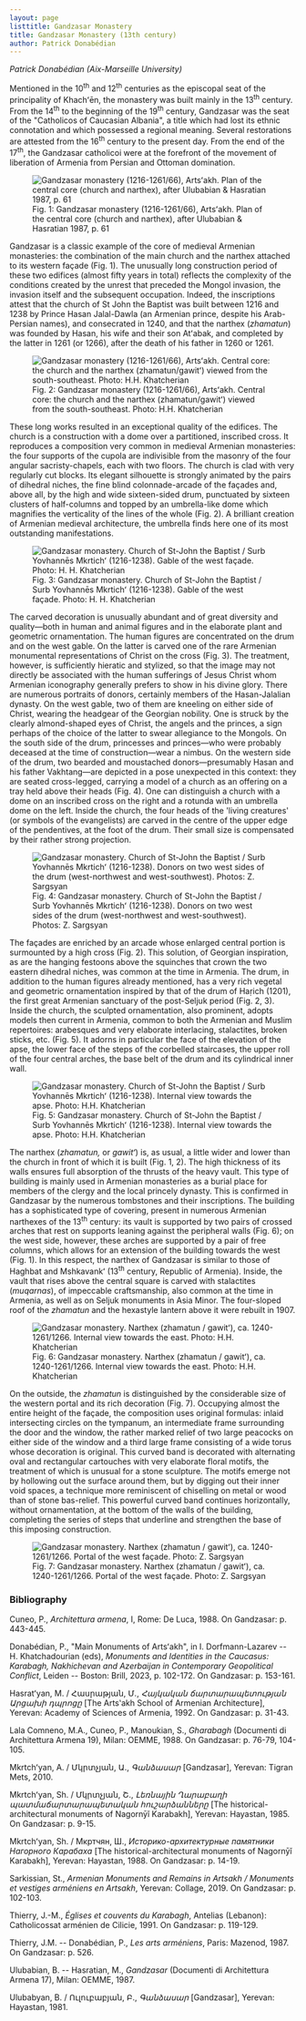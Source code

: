 ```yaml
---
layout: page
listtitle: Gandzasar Monastery
title: Gandzasar Monastery (13th century)
author: Patrick Donabédian
---
```

*Patrick Donabédian (Aix-Marseille University)*

Mentioned in the 10<sup>th</sup> and 12<sup>th</sup> centuries as the episcopal seat of
the principality of Khachʻēn, the monastery was built mainly in the
13<sup>th</sup> century. From the 14<sup>th</sup> to the beginning of the 19<sup>th</sup> century,
Gandzasar was the seat of the "Catholicos of Caucasian Albania", a title
which had lost its ethnic connotation and which possessed a regional
meaning. Several restorations are attested from the 16<sup>th</sup> century to
the present day. From the end of the 17<sup>th</sup>, the Gandzasar catholicoi
were at the forefront of the movement of liberation of Armenia from
Persian and Ottoman domination.

<figure>
  <img src="/public/gandzasar1.jpg" alt="Gandzasar monastery (1216-1261/66), Artsʻakh. Plan of the central core (church and narthex), after Ulubabian & Hasratian 1987, p. 61">
  <figcaption>Fig. 1: Gandzasar monastery (1216-1261/66), Artsʻakh. Plan of the central core (church and narthex), after Ulubabian & Hasratian 1987, p. 61</figcaption>
</figure>

Gandzasar is a classic example of the core of medieval Armenian
monasteries: the combination of the main church and the narthex attached
to its western façade (Fig. 1). The unusually long construction
period of these two edifices (almost fifty years in total) reflects the
complexity of the conditions created by the unrest that preceded the
Mongol invasion, the invasion itself and the subsequent occupation.
Indeed, the inscriptions attest that the church of St John the Baptist
was built between 1216 and 1238 by Prince Hasan Jalal-Dawla (an Armenian
prince, despite his Arab-Persian names), and consecrated in 1240, and
that the narthex (*zhamatun*) was founded by Hasan, his wife and their
son Atʻabak, and completed by the latter in 1261 (or 1266), after the
death of his father in 1260 or 1261.

<figure>
  <img src="/public/gandzasar2.jpg" alt="Gandzasar monastery (1216-1261/66), Artsʻakh. Central core: the church and the narthex (zhamatun/gawitʻ) viewed from the south-southeast. Photo: H.H. Khatcherian">
  <figcaption>Fig. 2: Gandzasar monastery (1216-1261/66), Artsʻakh. Central core: the church and the narthex (zhamatun/gawitʻ) viewed from the south-southeast. Photo: H.H. Khatcherian</figcaption>
</figure>

These long works resulted in an exceptional quality of the edifices. The
church is a construction with a dome over a partitioned, inscribed
cross. It reproduces a composition very common in medieval Armenian
monasteries: the four supports of the cupola are indivisible from the
masonry of the four angular sacristy-chapels, each with two floors. The
church is clad with very regularly cut blocks. Its elegant silhouette is
strongly animated by the pairs of dihedral niches, the fine blind
colonnade-arcade of the façades and, above all, by the high and wide
sixteen-sided drum, punctuated by sixteen clusters of half-columns and
topped by an umbrella-like dome which magnifies the verticality of the
lines of the whole (Fig. 2). A brilliant creation of Armenian
medieval architecture, the umbrella finds here one of its most
outstanding manifestations.

<figure>
  <img src="/public/gandzasar3.jpg" alt="Gandzasar monastery. Church of St-John the Baptist / Surb Yovhannēs Mkrtichʻ (1216-1238). Gable of the west façade. Photo: H. H. Khatcherian">
  <figcaption>Fig. 3: Gandzasar monastery. Church of St-John the Baptist / Surb Yovhannēs Mkrtichʻ (1216-1238). Gable of the west façade. Photo: H. H. Khatcherian</figcaption>
</figure>

The carved decoration is unusually abundant and of great diversity and
quality—both in human and animal figures and in the elaborate plant
and geometric ornamentation. The human figures are concentrated on the
drum and on the west gable. On the latter is carved one of the rare
Armenian monumental representations of Christ on the cross (Fig. 3). The treatment, however, is sufficiently hieratic and
stylized, so that the image may not directly be associated with the
human sufferings of Jesus Christ whom Armenian iconography generally
prefers to show in his divine glory. There are numerous portraits of
donors, certainly members of the Hasan-Jalalian dynasty. On the west
gable, two of them are kneeling on either side of Christ, wearing the
headgear of the Georgian nobility. One is struck by the clearly
almond-shaped eyes of Christ, the angels and the princes, a sign perhaps
of the choice of the latter to swear allegiance to the Mongols. On the
south side of the drum, princesses and princes—who were probably
deceased at the time of construction—wear a nimbus. On the western
side of the drum, two bearded and moustached donors—presumably Hasan
and his father Vakhtang—are depicted in a pose unexpected in this
context: they are seated cross-legged, carrying a model of a church as
an offering on a tray held above their heads (Fig. 4). One can
distinguish a church with a dome on an inscribed cross on the right and
a rotunda with an umbrella dome on the left. Inside the church, the four
heads of the 'living creatures' (or symbols of the evangelists) are
carved in the centre of the upper edge of the pendentives, at the foot
of the drum. Their small size is compensated by their rather strong
projection.

<figure>
  <img src="/public/gandzasar4.jpg" alt="Gandzasar monastery. Church of St-John the Baptist / Surb Yovhannēs Mkrtichʻ (1216-1238). Donors on two west sides of the drum (west-northwest and west-southwest). Photos: Z. Sargsyan">
  <figcaption>Fig. 4: Gandzasar monastery. Church of St-John the Baptist / Surb Yovhannēs Mkrtichʻ (1216-1238). Donors on two west sides of the drum (west-northwest and west-southwest). Photos: Z. Sargsyan</figcaption>
</figure>

The façades are enriched by an arcade whose enlarged central portion is
surmounted by a high cross (Fig. 2). This solution, of Georgian
inspiration, as are the hanging festoons above the squinches that crown
the two eastern dihedral niches, was common at the time in Armenia. The
drum, in addition to the human figures already mentioned, has a very
rich vegetal and geometric ornamentation inspired by that of the drum of
Haṛich (1201), the first great Armenian sanctuary of the post-Seljuk
period (Fig. 2, 3). Inside the church, the sculpted
ornamentation, also prominent, adopts models then current in Armenia,
common to both the Armenian and Muslim repertoires: arabesques and very
elaborate interlacing, stalactites, broken sticks, etc. (Fig. 5). It adorns in particular the face of the elevation of the
apse, the lower face of the steps of the corbelled staircases, the upper
roll of the four central arches, the base belt of the drum and its
cylindrical inner wall.

<figure>
  <img src="/public/gandzasar5.jpg" alt="Gandzasar monastery. Church of St-John the Baptist / Surb Yovhannēs Mkrtichʻ (1216-1238). Internal view towards the apse. Photo: H.H. Khatcherian">
  <figcaption>Fig. 5: Gandzasar monastery. Church of St-John the Baptist / Surb Yovhannēs Mkrtichʻ (1216-1238). Internal view towards the apse. Photo: H.H. Khatcherian</figcaption>
</figure>

The narthex (*zhamatun,* or *gawitʻ*) is, as usual, a little wider and
lower than the church in front of which it is built (Fig. 1, 2). The high thickness of its walls ensures full absorption of
the thrusts of the heavy vault. This type of building is mainly used in
Armenian monasteries as a burial place for members of the clergy and the
local princely dynasty. This is confirmed in Gandzasar by the numerous
tombstones and their inscriptions. The building has a sophisticated type
of covering, present in numerous Armenian narthexes of the 13<sup>th</sup>
century: its vault is supported by two pairs of crossed arches that rest
on supports leaning against the peripheral walls (Fig. 6); on
the west side, however, these arches are supported by a pair of free
columns, which allows for an extension of the building towards the west
(Fig. 1). In this respect, the narthex of Gandzasar is similar
to those of Haghbat and Mshkavankʻ (13<sup>th</sup> century, Republic of
Armenia). Inside, the vault that rises above the central square is
carved with stalactites (*muqarnas*), of impeccable craftsmanship, also
common at the time in Armenia, as well as on Seljuk monuments in Asia
Minor. The four-sloped roof of the *zhamatun* and the hexastyle lantern
above it were rebuilt in 1907.

<figure>
  <img src="/public/gandzasar6.jpg" alt="Gandzasar monastery. Narthex (zhamatun / gawitʻ), ca. 1240-1261/1266. Internal view towards the east. Photo: H.H. Khatcherian">
  <figcaption>Fig. 6: Gandzasar monastery. Narthex (zhamatun / gawitʻ), ca. 1240-1261/1266. Internal view towards the east. Photo: H.H. Khatcherian</figcaption>
</figure>

On the outside, the *zhamatun* is distinguished by the considerable size
of the western portal and its rich decoration (Fig. 7).
Occupying almost the entire height of the façade, the composition uses
original formulas: inlaid intersecting circles on the tympanum, an
intermediate frame surrounding the door and the window, the rather
marked relief of two large peacocks on either side of the window and a
third large frame consisting of a wide torus whose decoration is
original. This curved band is decorated with alternating oval and
rectangular cartouches with very elaborate floral motifs, the treatment
of which is unusual for a stone sculpture. The motifs emerge not by
hollowing out the surface around them, but by digging out their inner
void spaces, a technique more reminiscent of chiselling on metal or wood
than of stone bas-relief. This powerful curved band continues
horizontally, without ornamentation, at the bottom of the walls of the
building, completing the series of steps that underline and strengthen
the base of this imposing construction.

<figure>
  <img src="/public/gandzasar7.jpg" alt="Gandzasar monastery. Narthex (zhamatun / gawitʻ), ca. 1240-1261/1266. Portal of the west façade. Photo: Z. Sargsyan">
  <figcaption>Fig. 7: Gandzasar monastery. Narthex (zhamatun / gawitʻ), ca. 1240-1261/1266. Portal of the west façade. Photo: Z. Sargsyan</figcaption>
</figure>

### Bibliography

Cuneo, P., *Architettura armena*, I, Rome: De Luca, 1988. On Gandzasar:
p. 443-445.

Donabédian, P., "Main Monuments of Artsʻakh", in I. Dorfmann-Lazarev --
H. Khatchadourian (eds), *Monuments and Identities in the Caucasus: Karabagh,
Nakhichevan and Azerbaijan in Contemporary Geopolitical Conflict*,
Leiden -- Boston: Brill, 2023, p. 102-172. On Gandzasar: p. 153-161.

Hasratʻyan, M. / Հասրաթյան, Մ., *Հայկական ճարտարապետության Արցախի
դպրոցը* \[The Artsʽakh School of Armenian Architecture\], Yerevan:
Academy of Sciences of Armenia, 1992. On Gandzasar: p. 31-43.

Lala Comneno, M.A., Cuneo, P., Manoukian, S., *Gharabagh* (Documenti di
Architettura Armena 19), Milan: OEMME, 1988. On Gandzasar: p. 76-79,
104-105.

Mkrtchʻyan, A. / Մկրտչյան, Ա., *Գանձասար* \[Gandzasar\], Yerevan: Tigran
Mets, 2010.

Mkrtchʻyan, Sh. / Մկրտչյան, Շ., *Լեռնային Ղարաբաղի պատմաճարտարապետական
հուշարձանները* \[The historical-architectural monuments of Nagornȳĭ
Karabakh\], Yerevan: Hayastan, 1985. On Gandzasar: p. 9-15.

Mkrtchʻyan, Sh. / Мкртчян, Ш., *Историко-архитектурные памятники
Нагорного Карабаха* \[The historical-architectural monuments of Nagornȳĭ
Karabakh\], Yerevan: Hayastan, 1988. On Gandzasar: p. 14-19.

Sarkissian, St., *Armenian Monuments and Remains in Artsakh / Monuments
et vestiges arméniens en Artsakh*, Yerevan: Collage, 2019. On Gandzasar:
p. 102-103.

Thierry, J.-M., *Églises et couvents du Karabagh*, Antelias (Lebanon):
Catholicossat arménien de Cilicie, 1991. On Gandzasar: p. 119-129.

Thierry, J.M. -- Donabédian, P., *Les arts arméniens*, Paris: Mazenod,
1987. On Gandzasar: p. 526.

Ulubabian, B. -- Hasratian, M., *Gandzasar* (Documenti di Architettura
Armena 17), Milan: OEMME, 1987.

Ulubabyan, B. / Ուլուբաբյան, Բ., *Գանձասար* \[Gandzasar\], Yerevan:
Hayastan, 1981.
